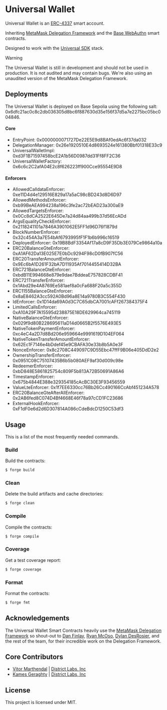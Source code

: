 # Universal Wallet
Universal Wallet is an [ERC-4337](https://eip.tools/eip/4337) smart account.

Inheriting [MetaMask Delegation Framework](https://github.com/MetaMask/delegation-framework) and the [Base WebAuthn](https://github.com/base-org/webauthn-sol) smart contracts.

Designed to work with the [Universal SDK](https://github.com/district-labs/universal-sdk) stack.

> [!WARNING]  
> The Universal Wallet is still in development and should not be used in production. It is not audited and may contain bugs.
> We're also using an unaudited version of the MetaMask Delegation Framework.

## Deployments
The Universal Wallet is deployed on Base Sepolia using the following salt: 0x6dfc21ac0c8c2db036305d8bc6f887630d35e156f37d5a7e2275bc05bc004846.

#### Core
- EntryPoint: 0x0000000071727De22E5E9d8BAf0edAc6f37da032
- DelegationManager: 0x26e1920510E4d8693524e161380Bbf01318E33c9
- UniversalWalletImpl: 0xd3F1B71597458bcE2A1b56D0987dd31Ff8FF2C36
- UniversalWalletFactory: 0x6c6c2C2afA04E2c8f626223ff900Cce95554E9D8
    
#### Enforcers
- AllowedCalldataEnforcer: 0xe11D4d4e129516E829a17a5aC98cBD243d8D6D97
- AllowedMethodsEnforcer: 0xb99BeAEA994238a196c3fe2ac72bEAD23a300aE9
- AllowedTargetsEnforcer: 0x0Cc8dCA2522E645De7a24d84aa499b37d56EcADd
- ArgsEqualityCheckEnforcer: 0x2118241101a7846A3901062E5FF1d96D76f1879d
- BlockNumberEnforcer: 0x32c454A3a7E54bAf6793995fF1F1b6b996c16519
- DeployedEnforcer: 0x19B8BdF3354Af17a8cD9F35Db3E079Ce9864a10a
- ERC20BalanceGteEnforcer: 0xA1AF62Da13E025E7E0bDc9294F98cD0fB907fC56
- ERC20TransferAmountEnforcer: 0x9Ec6bA1D261F32bA7D11935Af7014455414D32BA
- ERC721BalanceGteEnforcer: 0xbdB11E994668e879e9dae7BddeaE757828CDBF41
- ERC721TransferEnforcer: 0x1Abd29e4A8769Ee581aef8a0cFa688F20a5c355D
- ERC1155BalanceGteEnforcer: 0x8aE8462A3cc592A0Bd96a8E14a9780B3C554F430
- IdEnforcer: 0x1D14da69A0d3C7C65dbCA7001cAFf267384375F4
- LimitedCallsEnforcer: 0xA10A29F7A15595d238875E18DE629964ca745119
- NativeBalanceGteEnforcer: 0x029f9d80B228695611aD14d0665B2f5576E493E5
- NativeTokenPaymentEnforcer: 0xc4eC4a2D7d8Bd206e959664e9991619D104EF064
- NativeTokenTransferAmountEnforcer: 0x62Ec1F7146e4bDdef45e9CBAFA30e33b8b5A0e3F
- NonceEnforcer: 0x8c2708C449097C9D55Ebc47ffF9B06e405DdD2e2
- OwnershipTransferEnforcer: 0x0951C08C75107435B6b5b080AEF9af30d009c98e
- RedeemerEnforcer: 0xbD848E5861825754c809F5b813A72B50691A86A6
- TimestampEnforcer: 0x675b4844E388e329354185cAcBC30E3F93456559
- ValueLteEnforcer: 0x1f7EE6330cc76Bb26Cc490166CcAbf451234A578
- ERC20BalanceGteAfterAllEnforcer: 0x2AB6fed8C074D4Bf4668E46f78a97cCD1FC23686
- ExternalHookEnforcer: 0xF1dF0e6d2d6D307814A086cCdeBdcD1250C53df3

## Usage

This is a list of the most frequently needed commands.

### Build

Build the contracts:

```sh
$ forge build
```

### Clean

Delete the build artifacts and cache directories:

```sh
$ forge clean
```

### Compile

Compile the contracts:

```sh
$ forge compile
```

### Coverage

Get a test coverage report:

```sh
$ forge coverage
```

### Format

Format the contracts:

```sh
$ forge fmt
```

## Acknowledgements
The Universal Wallet Smart Contracts heavily use the [MetaMask Delegation Framework](https://github.com/MetaMask/delegation-framework) so shout-out to [Dan Finlay](https://github.com/danfinlay), [Ryan McOso](https://github.com/McOso), [Dylan DesRosier](https://github.com/dylandesrosier), and the rest of the team, for their incredible work on the Delegation Framework.

## Core Contributors

- [Vitor Marthendal](https://x.com/VitorMarthendal) | [District Labs, Inc](https://www.districtlabs.com/)
- [Kames Geraghty](https://x.com/KamesGeraghty) | [District Labs, Inc](https://www.districtlabs.com/)

## License

This project is licensed under MIT.
